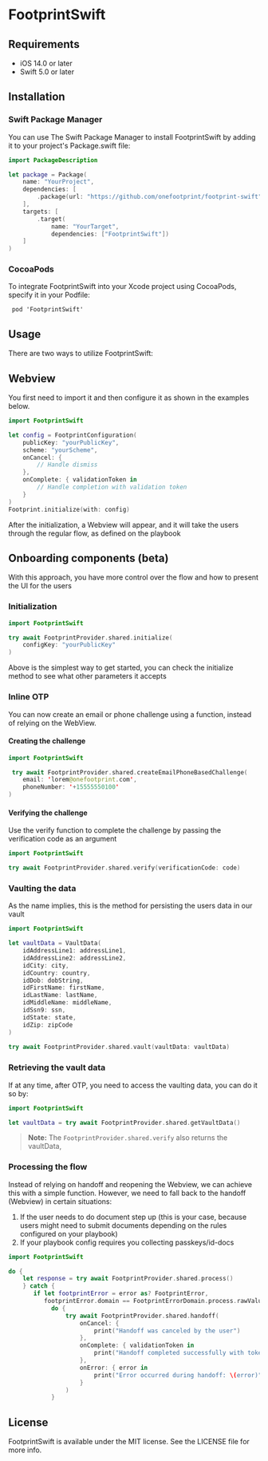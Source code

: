 # FootprintSwift

## Requirements

- iOS 14.0 or later
- Swift 5.0 or later

## Installation

### Swift Package Manager

You can use The Swift Package Manager to install FootprintSwift by adding it to your project's Package.swift file:

```swift
import PackageDescription

let package = Package(
    name: "YourProject",
    dependencies: [
        .package(url: "https://github.com/onefootprint/footprint-swift", from: "0.0.1")
    ],
    targets: [
        .target(
            name: "YourTarget",
            dependencies: ["FootprintSwift"])
    ]
)
```

### CocoaPods
To integrate FootprintSwift into your Xcode project using CocoaPods, specify it in your Podfile:

```
 pod 'FootprintSwift'
 ```

## Usage

There are two ways to utilize FootprintSwift:

## Webview

You first need to import it and then configure it as shown in the examples below.

```swift
import FootprintSwift

let config = FootprintConfiguration(
    publicKey: "yourPublicKey",
    scheme: "yourScheme",
    onCancel: {
        // Handle dismiss
    },
    onComplete: { validationToken in
        // Handle completion with validation token
    }
)
Footprint.initialize(with: config)
```

After the initialization, a Webview will appear, and it will take the users through the regular flow, as defined on the playbook

## Onboarding components (beta)

With this approach, you have more control over the flow and how to present the UI for the users 

### Initialization 

```swift
import FootprintSwift

try await FootprintProvider.shared.initialize(
    configKey: "yourPublicKey"                       
)
```

Above is the simplest way to get started, you can check the initialize method to see what other parameters it accepts


### Inline OTP

You can now create an email or phone challenge using a function, instead of relying on the WebView.

#### Creating the challenge

```swift
import FootprintSwift

 try await FootprintProvider.shared.createEmailPhoneBasedChallenge(
    email: 'lorem@onefootprint.com', 
    phoneNumber: '+15555550100'
)
```

#### Verifying the challenge
Use the verify function to complete the challenge by passing the verification code as an argument

```swift
import FootprintSwift

try await FootprintProvider.shared.verify(verificationCode: code)
```

### Vaulting the data

As the name implies, this is the method for persisting the users data in our vault

```swift
import FootprintSwift

let vaultData = VaultData(
    idAddressLine1: addressLine1,
    idAddressLine2: addressLine2,
    idCity: city,
    idCountry: country,
    idDob: dobString,
    idFirstName: firstName,
    idLastName: lastName,
    idMiddleName: middleName,
    idSsn9: ssn,
    idState: state,
    idZip: zipCode
)
                                
try await FootprintProvider.shared.vault(vaultData: vaultData)
```

### Retrieving the vault data

If at any time, after OTP, you need to access the vaulting data, you can do it so by: 

```swift
import FootprintSwift

let vaultData = try await FootprintProvider.shared.getVaultData()                               
```

> **Note:**  The `FootprintProvider.shared.verify` also returns the vaultData,

### Processing the flow
Instead of relying on handoff and reopening the Webview, we can achieve this with a
simple function. However, we need to fall
back to the handoff (Webview) in certain situations:

1. If the user needs to do document step up (this is your case, because users
might need to submit documents depending on the rules configured on your
playbook)
2. If your playbook config requires you collecting passkeys/id-docs

```swift
import FootprintSwift

do {
    let response = try await FootprintProvider.shared.process()
    } catch {        
       if let footprintError = error as? FootprintError, 
          footprintError.domain == FootprintErrorDomain.process.rawValue { 
            do {
                try await FootprintProvider.shared.handoff(
                    onCancel: {
                        print("Handoff was canceled by the user")                        
                    },
                    onComplete: { validationToken in
                        print("Handoff completed successfully with token: \(validationToken)")                       
                    },                                           
                    onError: { error in
                        print("Error occurred during handoff: \(error)")                        
                    }
                )
            }    
```
## License

FootprintSwift is available under the MIT license. See the LICENSE file for more info.
